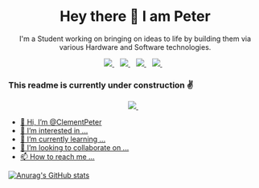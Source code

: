 
<H1 align='center'>Hey there 👋 I am Peter </H1>

<p align='center'>I'm a Student working on bringing on ideas to life  by building them via various Hardware and Software technologies. </p>


  
  
<p align='center'>
<a href="https://twitter.com/">
  <img src="https://img.shields.io/badge/twitter-%231DA1F2.svg?&style=for-the-badge&logo=twitter&logoColor=white" />
</a>&nbsp;&nbsp;
<a href="mailto:clementpeter2000@gmail.com">
  <img src="https://img.shields.io/badge/email-%23D14836.svg?&style=for-the-badge&logo=gmail&logoColor=white" />
</a>&nbsp;&nbsp;
<a href="https://carlosdev.hashnode.dev/">
  <img src="https://img.shields.io/badge/Hashnode-2962FF?style=for-the-badge&logo=hashnode&logoColor=white" />
</a>&nbsp;&nbsp;
<a href="https://www.linkedin.com/in/clement-peter-b704b21a9/">
  <img src="https://img.shields.io/badge/linkedin-%230077B5.svg?&style=for-the-badge&logo=linkedin&logoColor=white" />
</a>&nbsp;&nbsp;

</p>

### This readme is currently under construction ✌

<p align='center'>
<a href="https://google.com/">
  <img src="https://img.shields.io/badge/twitter-%231DA1F2.svg?&style=for-the-badge&logo=twitter&logoColor=white" />
</a>&nbsp;&nbsp;
<a href="mailto:xyz@gmail.com">




- 👋 Hi, I’m @ClementPeter
- 👀 I’m interested in ...
- 🌱 I’m currently learning ...
- 💞️ I’m looking to collaborate on ...
- 📫 How to reach me ...

<!---
ClementPeter/ClementPeter is a ✨ special ✨ repository because its `README.md` (this file) appears on your GitHub profile.
You can click the Preview link to take a look at your changes.
--->



![Anurag's GitHub stats](https://github-readme-stats.vercel.app/api?username=ClementPeter&hide=issues&show_icons=true)
